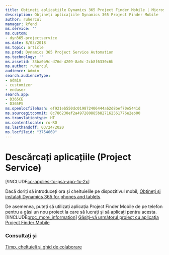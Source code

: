 ```yaml
---
title: Obțineți aplicațiile Dynamics 365 Project Finder Mobile | MicrosoftDocs
description: Obțineți aplicațiile Dynamics 365 Project Finder Mobile
author: ruhercul
manager: kfend
ms.service: ''
ms.custom:
- dyn365-projectservice
ms.date: 8/03/2018
ms.topic: article
ms.prod: Dynamics 365 Project Service Automation
ms.technology: ''
ms.assetid: 33ba0b9c-d76d-4209-8a0c-2cb8f6330c6b
ms.author: ruhercul
audience: Admin
search.audienceType:
- admin
- customizer
- enduser
search.app:
- D365CE
- D365PS
ms.openlocfilehash: ef921eb550dc019872406444a62d8bef70e5441d
ms.sourcegitcommit: 8c786230ef2a497280885b827162561776e2eb00
ms.translationtype: HT
ms.contentlocale: ro-RO
ms.lasthandoff: 03/24/2020
ms.locfileid: "3754669"
---
```

# <a name="get-the-apps-project-service"></a>Descărcați aplicațiile (Project Service)

[!INCLUDE[cc-applies-to-psa-app-1x-2x](../includes/cc-applies-to-psa-app-1x-2x.md)]

Dacă doriți să introduceți ora și cheltuielile pe dispozitivul mobil, [Obțineți și instalați Dynamics 365 for phones and tablets](../mobile-app/dynamics-365-phones-tablets-users-guide.md).  
  
 De asemenea, puteți să utilizați aplicația Project Finder Mobile de pe telefon pentru a găsi un nou proiect la care să lucrați și să aplicați pentru acesta. [!INCLUDE[proc_more_information](../includes/proc-more-information.md)] [Găsiți-vă următorul proiect cu aplicația Project Finder Mobile](../project-service/find-next-project-finder-mobile-app.md) 
  
### <a name="see-also"></a>Consultați și  
 [Timp, cheltuieli și ghid de colaborare](../project-service/time-expense-collaboration-guide.md)
